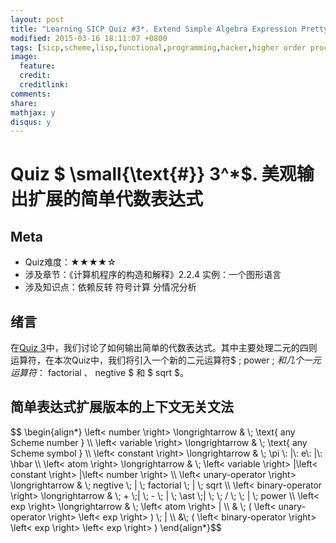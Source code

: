 ```yaml
---
layout: post
title: "Learning SICP Quiz #3*. Extend Simple Algebra Expression Pretty-Print"
modified: 2015-03-16 18:11:07 +0800
tags: [sicp,scheme,lisp,functional,programming,hacker,higher order procedure,高阶函数,函数式编程]
image:
  feature: 
  credit: 
  creditlink: 
comments: 
share: 
mathjax: y
disqus: y
---
```


# Quiz <span>$ \small{\text{#}} 3^*$</span>. 美观输出扩展的简单代数表达式

## Meta

+ Quiz难度：★★★★☆
+ 涉及章节：《计算机程序的构造和解释》2.2.4 实例：一个图形语言
+ 涉及知识点：依赖反转 符号计算 分情况分析

## 绪言

在[Quiz 3](/2015/03/13/learning-sicp-quiz-number-3-simple-algebra-expression-pretty-print/)中，我们讨论了如何输出简单的代数表达式。其中主要处理二元的四则运算符，在本次Quiz中，我们将引入一个新的二元运算符$ \; power \; $和几个一元运算符：$ factorial $、$ negtive $ 和 $ sqrt $。

## 简单表达式扩展版本的上下文无关文法

<div>
$$
\begin{align*}
  \left< number \right> \longrightarrow  & \; \text{ any Scheme number } \\
  \left< variable \right> \longrightarrow  & \; \text{ any Scheme symbol }  \\
  \left< constant \right> \longrightarrow  & \; \pi \: |\: e\: |\: \hbar  \\
  \left< atom \right> \longrightarrow  & \; \left< variable \right> |\left< constant \right> |\left< number \right>  \\
  \left< unary-operator \right> \longrightarrow & \; negtive \; | \; factorial \; | \; sqrt \\
  \left< binary-operator \right> \longrightarrow  &  \; + \;| \; - \; | \; \ast \;| \; \; / \; \; | \; power \\
  \left< exp \right> \longrightarrow & \; \left< atom \right> | \\
   & \; ( \left< unary-operator \right> \left< exp \right> ) \; | \\
   &\; ( \left< binary-operator \right> \left< exp \right> \left< exp \right>  )
\end{align*}$$
</div>
